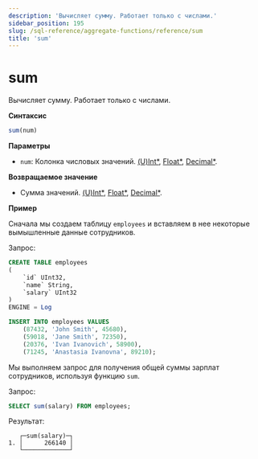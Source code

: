 ```yaml
---
description: 'Вычисляет сумму. Работает только с числами.'
sidebar_position: 195
slug: /sql-reference/aggregate-functions/reference/sum
title: 'sum'
---
```



# sum

Вычисляет сумму. Работает только с числами.

**Синтаксис**

```sql
sum(num)
```

**Параметры**
- `num`: Колонка числовых значений. [(U)Int*](../../data-types/int-uint.md), [Float*](../../data-types/float.md), [Decimal*](../../data-types/decimal.md).

**Возвращаемое значение**

- Сумма значений. [(U)Int*](../../data-types/int-uint.md), [Float*](../../data-types/float.md), [Decimal*](../../data-types/decimal.md).

**Пример**

Сначала мы создаем таблицу `employees` и вставляем в нее некоторые вымышленные данные сотрудников.

Запрос:

```sql
CREATE TABLE employees
(
    `id` UInt32,
    `name` String,
    `salary` UInt32
)
ENGINE = Log
```

```sql
INSERT INTO employees VALUES
    (87432, 'John Smith', 45680),
    (59018, 'Jane Smith', 72350),
    (20376, 'Ivan Ivanovich', 58900),
    (71245, 'Anastasia Ivanovna', 89210);
```

Мы выполняем запрос для получения общей суммы зарплат сотрудников, используя функцию `sum`. 

Запрос:

```sql
SELECT sum(salary) FROM employees;
```

Результат:

```response
   ┌─sum(salary)─┐
1. │      266140 │
   └─────────────┘
```
